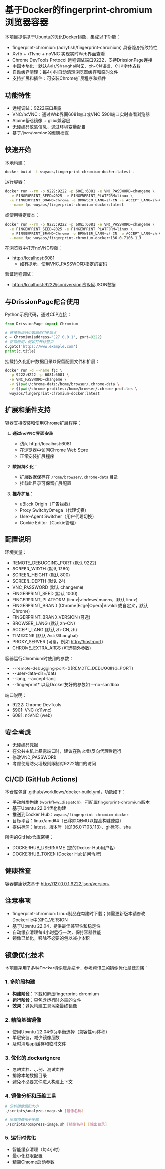 # 基于Docker的fingerprint-chromium浏览器容器

本项目提供基于Ubuntu的优化Docker镜像，集成以下功能：
- fingerprint-chromium (adryfish/fingerprint-chromium) 具备隐身指纹特性
- Xvfb + x11vnc + noVNC 实现实时Web界面查看
- Chrome DevTools Protocol 远程调试端口9222，支持DrissionPage连接
- 中国本地化：默认Asia/Shanghai时区、zh-CN语言、CJK字体支持
- 自动缓存清理：每4小时自动清理浏览器缓存和临时文件
- 支持扩展和插件：可安装Chrome扩展程序和插件

## 功能特性

- 远程调试：9222端口暴露
- VNC/noVNC：通过Web界面6081端口或VNC 5901端口实时查看浏览器
- Alpine基础镜像 + glibc兼容层
- 无硬编码敏感信息，通过环境变量配置
- 基于/json/version的健康检查

## 快速开始

本地构建：

```bash
docker build -t wuyaos/fingerprint-chromium-docker:latest .
```

运行容器：

```bash
docker run --rm -p 9222:9222 -p 6081:6081 -e VNC_PASSWORD=changeme \
  -e FINGERPRINT_SEED=2025 -e FINGERPRINT_PLATFORM=linux \
  -e FINGERPRINT_BRAND=Chrome -e BROWSER_LANG=zh-CN -e ACCEPT_LANG=zh-CN,zh \
  --name fpc wuyaos/fingerprint-chromium-docker:latest
```

或使用特定版本：

```bash
docker run --rm -p 9222:9222 -p 6081:6081 -e VNC_PASSWORD=changeme \
  -e FINGERPRINT_SEED=2025 -e FINGERPRINT_PLATFORM=linux \
  -e FINGERPRINT_BRAND=Chrome -e BROWSER_LANG=zh-CN -e ACCEPT_LANG=zh-CN,zh \
  --name fpc wuyaos/fingerprint-chromium-docker:136.0.7103.113
```

在浏览器中打开noVNC界面：
- <http://localhost:6081>
  - 如有提示，使用VNC_PASSWORD指定的密码

验证远程调试：
- <http://localhost:9222/json/version> 应返回JSON数据

## 与DrissionPage配合使用

Python示例代码，通过CDP连接：

```python
from DrissionPage import Chromium

# 连接到运行中容器的CDP端点
c = Chromium(address='127.0.0.1', port=9222)
# 正常使用，例如打开标签页
c.goto('https://www.example.com')
print(c.title)
```

挂载持久化用户数据目录以保留配置文件和扩展：

```bash
docker run -d --name fpc \
  -p 9222:9222 -p 6081:6081 \
  -e VNC_PASSWORD=changeme \
  -v $(pwd)/chrome-data:/home/browser/.chrome-data \
  -v $(pwd)/chrome-profiles:/home/browser/.chrome-profiles \
  wuyaos/fingerprint-chromium-docker:latest
```

## 扩展和插件支持

容器支持安装和使用Chrome扩展程序：

1. **通过noVNC界面安装**：
   - 访问 http://localhost:6081
   - 在浏览器中访问Chrome Web Store
   - 正常安装扩展程序

2. **数据持久化**：
   - 扩展数据保存在 `/home/browser/.chrome-data` 目录
   - 挂载此目录可保留扩展配置

3. **推荐扩展**：
   - uBlock Origin（广告拦截）
   - Proxy SwitchyOmega（代理切换）
   - User-Agent Switcher（用户代理切换）
   - Cookie Editor（Cookie管理）

## 配置说明

环境变量：
- REMOTE_DEBUGGING_PORT (默认 9222)
- SCREEN_WIDTH (默认 1280)
- SCREEN_HEIGHT (默认 800)
- SCREEN_DEPTH (默认 24)
- VNC_PASSWORD (默认 changeme)
- FINGERPRINT_SEED (默认 1000)
- FINGERPRINT_PLATFORM (linux|windows|macos，默认 linux)
- FINGERPRINT_BRAND (Chrome|Edge|Opera|Vivaldi 或自定义，默认 Chrome)
- FINGERPRINT_BRAND_VERSION (可选)
- BROWSER_LANG (默认 zh-CN)
- ACCEPT_LANG (默认 zh-CN,zh)
- TIMEZONE (默认 Asia/Shanghai)
- PROXY_SERVER (可选，例如 <http://host:port>)
- CHROME_EXTRA_ARGS (可选额外参数)

容器运行Chromium时使用的参数：

- --remote-debugging-port=${REMOTE_DEBUGGING_PORT}
- --user-data-dir=/data
- --lang, --accept-lang
- --fingerprint* 以及Docker友好的参数如 --no-sandbox

端口说明：

- 9222: Chrome DevTools
- 5901: VNC (x11vnc)
- 6081: noVNC (web)

## 安全考虑

- 无硬编码凭据
- 在公共主机上暴露端口时，建议在防火墙/反向代理后运行
- 修改VNC_PASSWORD
- 考虑使用防火墙规则限制对9222端口的访问

## CI/CD (GitHub Actions)

本仓库包含 .github/workflows/docker-build.yml，功能如下：

- 手动触发构建 (workflow_dispatch)，可配置fingerprint-chromium版本
- 基于Ubuntu 22.04优化构建
- 推送到Docker Hub：`wuyaos/fingerprint-chromium-docker`
- 目标平台：linux/amd64（已移除QEMU以提高构建速度）
- 提供标签：latest、版本号（如136.0.7103.113）、git标签、sha

所需的GitHub仓库密钥：

- DOCKERHUB_USERNAME (您的Docker Hub用户名)
- DOCKERHUB_TOKEN (Docker Hub访问令牌)

## 健康检查

容器健康状态基于 <http://127.0.0.1:9222/json/version>。

## 注意事项

- fingerprint-chromium Linux制品在构建时下载；如需更新版本请修改Dockerfile中的FC_VERSION
- 基于Ubuntu 22.04，提供最佳兼容性和稳定性
- 自动缓存清理每4小时运行一次，保持容器性能
- 镜像已优化，移除不必要的包以减小体积

## 镜像优化技术

本项目采用了多种Docker镜像瘦身技术，参考腾讯云的镜像优化最佳实践：

### 1. 多阶段构建
- **构建阶段**：下载和解压fingerprint-chromium
- **运行阶段**：只包含运行时必需的文件
- **效果**：避免构建工具污染最终镜像

### 2. 精简基础镜像
- 使用Ubuntu 22.04作为平衡选择（兼容性vs体积）
- 单层安装，减少镜像层数
- 及时清理apt缓存和临时文件

### 3. 优化的.dockerignore
- 忽略文档、示例、测试文件
- 排除本地数据目录
- 避免不必要文件进入构建上下文

### 4. 镜像分析和压缩工具
```bash
# 分析镜像层和大小
./scripts/analyze-image.sh [镜像名称]

# 压缩镜像用于传输
./scripts/compress-image.sh [镜像名称] [输出目录]
```

### 5. 运行时优化
- 智能缓存清理（每4小时）
- 最小化权限配置
- 精简Chrome启动参数